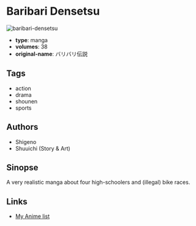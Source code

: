 # Baribari Densetsu

![baribari-densetsu](https://cdn.myanimelist.net/images/manga/2/169352.jpg)

-   **type**: manga
-   **volumes**: 38
-   **original-name**: バリバリ伝説

## Tags

-   action
-   drama
-   shounen
-   sports

## Authors

-   Shigeno
-   Shuuichi (Story & Art)

## Sinopse

A very realistic manga about four high-schoolers and (illegal) bike races.

## Links

-   [My Anime list](https://myanimelist.net/manga/9855/Baribari_Densetsu)
